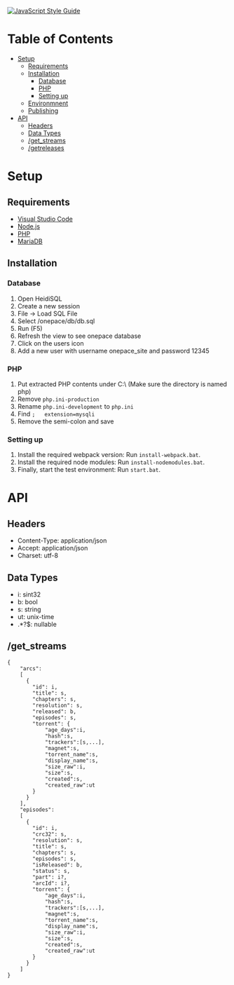 [![JavaScript Style Guide](https://img.shields.io/badge/code_style-standard-brightgreen.svg)](https://standardjs.com)

# Table of Contents
- [Setup](#setup)
  - [Requirements](#requirements)
  - [Installation](#installation)
    - [Database](#database)
    - [PHP](#php)
    - [Setting up](#setting-up)
  - [Environmnent](#environment)
  - [Publishing](#publishing)
- [API](#api)
  - [Headers](#headers)
  - [Data Types](#data-types)
  - [/get_streams](#get_streams)
  - [/getreleases](#getreleases)

# Setup
## Requirements
- [Visual Studio Code](https://code.visualstudio.com/)
- [Node.js](https://nodejs.org/en/)
- [PHP](https://secure.php.net/downloads.php)
- [MariaDB](https://downloads.mariadb.org/)

## Installation
### Database
1. Open HeidiSQL
2. Create a new session
3. File -> Load SQL File
4. Select /onepace/db/db.sql
5. Run (F5)
6. Refresh the view to see onepace database
7. Click on the users icon
8. Add a new user with username onepace_site and password 12345

### PHP
1. Put extracted PHP contents under C:\ (Make sure the directory is named php)
2. Remove `php.ini-production`
3. Rename `php.ini-development` to `php.ini`
4. Find `;   extension=mysqli`
5. Remove the semi-colon and save

### Setting up
1. Install the required webpack version: Run `install-webpack.bat`.
2. Install the required node modules: Run `install-nodemodules.bat`.
3. Finally, start the test environment: Run `start.bat`.

# API
## Headers
- Content-Type: application/json
- Accept: application/json
- Charset: utf-8
## Data Types
- i: sint32
- b: bool
- s: string
- ut: unix-time
- .*\?$: nullable
## /get_streams
```
{
    "arcs":
    [
      {
        "id": i,
        "title": s,
        "chapters": s,
        "resolution": s,
        "released": b,
        "episodes": s,
        "torrent": {
			"age_days":i,
			"hash":s,
			"trackers":[s,...],
			"magnet":s,
			"torrent_name":s,
			"display_name":s,
			"size_raw":i,
			"size":s,
			"created":s,
			"created_raw":ut
		}
      }
    ],
    "episodes":
    [
      {
        "id": i,
        "crc32": s,
        "resolution": s,
        "title": s,
        "chapters": s,
        "episodes": s,
        "isReleased": b,
        "status": s,
        "part": i?,
        "arcId": i?,
		"torrent": {
			"age_days":i,
			"hash":s,
			"trackers":[s,...],
			"magnet":s,
			"torrent_name":s,
			"display_name":s,
			"size_raw":i,
			"size":s,
			"created":s,
			"created_raw":ut
		}
      }
    ]
}
```
